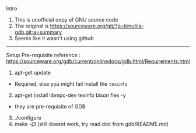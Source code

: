Intro
1. This is unofficial copy of GNU source code
2. The original is https://sourceware.org/git/?p=binutils-gdb.git;a=summary
3. Seems like it wasn't using github

-------------

Setup
Pre-requisite reference : https://sourceware.org/gdb/current/onlinedocs/gdb.html/Requirements.html
1. apt-get update
- Required, else you might fail install the `texinfo`
2. apt-get install libmpc-dev texinfo bison flex -y
- they are pre-requisite of GDB
3. ./configure
4. make -j3 (still doesnt work, try read doc from gdb/README.md)
